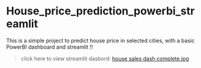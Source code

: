 # House_price_prediction_powerbi_streamlit

This is a simple project to predict house price in selected cities, with a basic PowerBI dashboard and streamlit !!
>click here to view streamlit dasbord: [house sales dash complete.jpg](https://github.com/krishna-amal/House_price_prediction_powerbi_streamlit/blob/9de9fca68de8c76f637f589a9b8968fdf5ae40ee/house%20sales%20dash%20complete.jpg)


